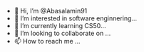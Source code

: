 - 👋 Hi, I’m @Abasalamin91
- 👀 I’m interested in software enginnering...
- 🌱 I’m currently learning CS50...
- 💞️ I’m looking to collaborate on ...
- 📫 How to reach me ...

<!---
Abasalamin91/Abasalamin91 is a ✨ special ✨ repository because its `README.md` (this file) appears on your GitHub profile.
You can click the Preview link to take a look at your changes.
--->
